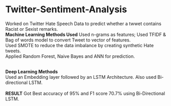 # Twitter-Sentiment-Analysis

Worked on Twitter Hate Speech Data to predict whether a twwet contains Racist or Sexist remarks.<br>
<b>Machine Learning Methods Used</b>
Used n-grams as features; Used TFIDF & Bag of words model to convert Tweet to vector of features.<br>
Used SMOTE to reduce the data imbalance by creating synthetic Hate tweets.<br>
Applied Random Forest, Naive Bayes and ANN for prediction.<br><br>

<b>Deep Learning Methods</b><br>
Used an Embedding layer followed by an LSTM Architecture. Also used Bi-directional LSTM.<br><br>
<b>RESULT</b>
Got Best accuracy of 95% and F1 score 70.7% using Bi-Directional LSTM.
